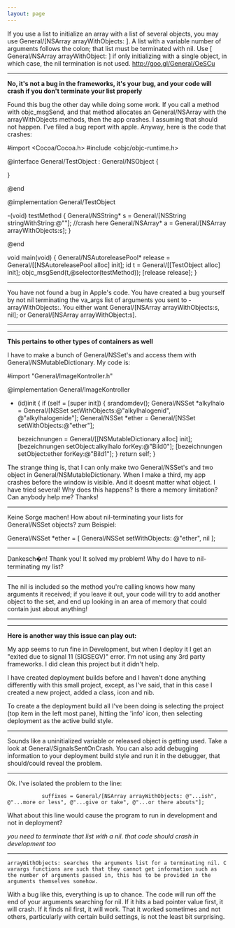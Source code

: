 ```yaml
---
layout: page
---
```


If you use a list to initialize an array with a list of several objects, you may use     General/[NSArray arrayWithObjects: ]. A list with a variable number of arguments follows the colon; that list must be terminated with     nil. Use     [ General/NSArray arrayWithObject: ] if only initializing with a single object, in which case, the     nil termination is not used. http://goo.gl/General/OeSCu

----

**No, it's not a bug in the frameworks, it's your bug, and your code will crash if you don't terminate your list properly**

Found this bug the other day while doing some work. If you call a method with objc_msgSend, and that method allocates an General/NSArray with the arrayWithObjects methods, then the app crashes. I assuming that should not happen. I've filed a bug report with apple. Anyway, here is the code that crashes:

    
#import <Cocoa/Cocoa.h>
#include <objc/objc-runtime.h>

@interface General/TestObject : General/NSObject {
	
}

@end

@implementation General/TestObject

-(void) testMethod
{
	General/NSString* s = General/[NSString stringWithString:@""];
	//crash here
	General/NSArray* a = General/[NSArray arrayWithObjects:s];
}

@end


void main(void)
{
	General/NSAutoreleasePool* release = General/[[NSAutoreleasePool alloc] init];
	id t = General/[[TestObject alloc] init];
	objc_msgSend(t,@selector(testMethod));
	[release release];
} 


----
You have not found a bug in Apple's code.  You have created a bug yourself by not nil terminating the va_args list of arguments you sent to -arrayWithObjects:.  You either want General/[NSArray arrayWithObjects:s, nil]; or General/[NSArray arrayWithObject:s].

----
----

**This pertains to other types of containers as well**

I have to make a bunch of General/NSSet's and access them with General/NSMutableDictionary. My code is:

    
#import "General/ImageKontroller.h"


@implementation General/ImageKontroller

- (id)init {
	if (self = [super init]) {
		srandomdev();
		General/NSSet *alkylhalo = General/[NSSet setWithObjects:@"alkylhalogenid", @"alkylhalogenide"];
		General/NSSet *ether = General/[NSSet setWithObjects:@"ether"];
		 
	bezeichnungen = General/[[NSMutableDictionary alloc] init];
	[bezeichnungen setObject:alkylhalo forKey:@"Bild0"];
	[bezeichnungen setObject:ether forKey:@"Bild1"];
	}
	return self;
}


The strange thing is, that I can only make two General/NSSet's and two object in General/NSMutableDictionary. When I make a third, my app crashes before the window is visible. And it doesnt matter what object. I have tried several! Why does this happens? Is there a memory limitation? Can anybody help me? Thanks!

----

Keine Sorge machen! How about nil-terminating your lists for General/NSSet objects? zum Beispiel:

General/NSSet *ether = [ General/NSSet setWithObjects: @"ether", nil ];

----

Dankesch�n! Thank you! It solved my problem! Why do I have to nil-terminating my list?

----

The nil is included so the method you're calling knows how many arguments it received; if you leave it out, your code will try to add another object to the set, and end up looking in an area of memory that could contain just about anything!

----
----

**Here is another way this issue can play out:**

My app seems to run fine in Development, but when I deploy it I get an "exited due to signal 11 (SIGSEGV)" error.
I'm not using any 3rd party frameworks.  I did clean this project but it didn't help.

I have created deployment builds before and I haven't done anything differently with this small project, except, as I've said, that in this case I created a new project, added a class, icon and nib.

To create a the deployment build all I've been doing is selecting the project (top item in the left most pane), hitting the 'info' icon, then selecting deployment as the active build style.

----

Sounds like a uninitialized variable or released object is getting used. Take a look at General/SignalsSentOnCrash. You can also add debugging information to your deployment build style and run it in the debugger, that should/could reveal the problem.

----

Ok.  I've isolated the problem to the line:

               suffixes = General/[NSArray arrayWithObjects: @"...ish", @"...more or less", @"...give or take", @"...or there abouts"];

What about this line would cause the program to run in development and not in deployment?

*you need to terminate that list with a nil. that code *should* crash in development too*

----

    arrayWithObjects: searches the arguments list for a terminating nil. C varargs functions are such that they cannot get information such as the number of arguments passed in, this has to be provided in the arguments themselves somehow.

With a bug like this, everything is up to chance. The code will run off the end of your arguments searching for nil. If it hits a bad pointer value first, it will crash. If it finds nil first, it will work. That it worked sometimes and not others, particularly with certain build settings, is not the least bit surprising.